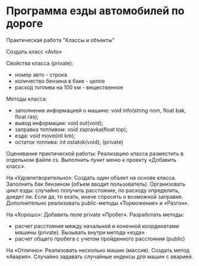 # Программа езды автомобилей по дороге
Практическая работа "Классы и объекты"

Создать класс «Avto»

Свойства класса (private):
- номер авто - строка
- количество бензина в баке - целое
- расход топлива на 100 км - вещественное

Методы класса:
- заполнение информацией о машине: void info(string nom, float bak, float ras);
- вывод информации: void out(void);
- заправка топливом: void zapravka(float top);
- езда: void move(int km);
- остаток топлива: int ostatok(void); (private)

Оценивание практической работы: 
Реализацию класса разместить в отдельном файле cs. Выполнить пункт меню к проекту «Добавить класс».

На «Удовлетворительно»: Создать один объект на основе класса. Заполнить бак бензином (объем вводит пользователь). Организовать цикл езды:  случайно получить расстояние, по расходу определить, доедет ли. Если да, то ехать, иначе спросить о возможной заправке. Дополнительно реализовать public-методы «Торможение» и «Разгон».

На «Хорошо»: Добавить поле private «Пробег». Разработать методы:
- расчет расстояния между начальной и конечной координатами машины (private). Вызывать внутри метода «езда»
- расчет общего пробега с учетом пройденного расстояния (public) 

На «Отлично»: Реализовать несколько машин (массив). Создать метод «Авария».  Случайно задавать случайные индексы для машин с аварией.

